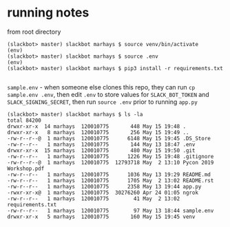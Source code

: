 # running notes


from root directory
```
(slackbot> master) slackbot marhays $ source venv/bin/activate
(env) 
(slackbot> master) slackbot marhays $ source .env
(env)
(slackbot> master) slackbot marhays $ pip3 install -r requirements.txt 


```


`sample.env` - when someone else clones this repo, they can run `cp sample.env .env`, then edit `.env` to store values for `SLACK_BOT_TOKEN` and `SLACK_SIGNING_SECRET`, then run `source .env` prior to running `app.py` 

```
(slackbot> master) slackbot marhays $ ls -la
total 84200
drwxr-xr-x  14 marhays  120010775       448 May 15 19:48 .
drwxr-xr-x   8 marhays  120010775       256 May 15 19:49 ..
-rw-r--r--@  1 marhays  120010775      6148 May 15 19:45 .DS_Store
-rw-r--r--   1 marhays  120010775       144 May 13 18:47 .env
drwxr-xr-x  15 marhays  120010775       480 May 15 19:50 .git
-rw-r--r--   1 marhays  120010775      1226 May 15 19:48 .gitignore
-rw-r--r--@  1 marhays  120010775  12793718 May  2 13:10 Pycon 2019 Workshop.pdf
-rw-r--r--   1 marhays  120010775      1036 May 13 19:29 README.md
-rw-r--r--   1 marhays  120010775      1705 May  2 13:02 README.rst
-rw-r--r--   1 marhays  120010775      2358 May 13 19:44 app.py
-rwxr-xr-x@  1 marhays  120010775  30276260 Apr 24 01:05 ngrok
-rw-r--r--   1 marhays  120010775        41 May  2 13:02 requirements.txt
-rw-r--r--   1 marhays  120010775        97 May 13 18:44 sample.env
drwxr-xr-x   5 marhays  120010775       160 May 15 19:45 venv
```